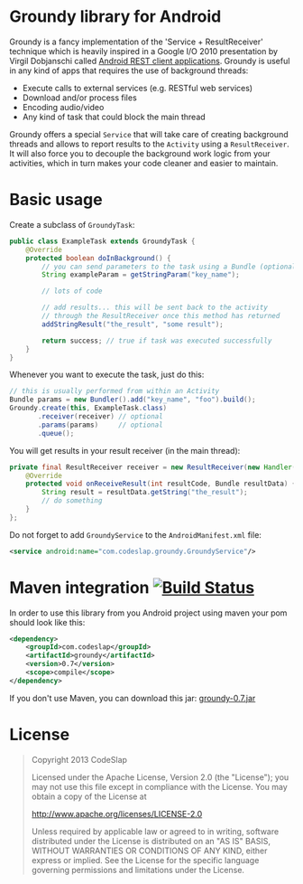 Groundy library for Android
===========================

Groundy is a fancy implementation of the 'Service + ResultReceiver' technique which
is heavily inspired in a Google I/O 2010 presentation by Virgil Dobjanschi
called [Android REST client applications][1]. Groundy is useful in any kind of apps
that requires the use of background threads:

- Execute calls to external services (e.g. RESTful web services)
- Download and/or process files
- Encoding audio/video
- Any kind of task that could block the main thread

Groundy offers a special `Service` that will take care of creating background
threads and allows to report results to the `Activity` using a `ResultReceiver`.
It will also force you to decouple the background work logic from your activities,
which in turn makes your code cleaner and easier to maintain.

Basic usage
===========

Create a subclass of `GroundyTask`:

```java
public class ExampleTask extends GroundyTask {
    @Override
    protected boolean doInBackground() {
        // you can send parameters to the task using a Bundle (optional)
        String exampleParam = getStringParam("key_name");

        // lots of code

        // add results... this will be sent back to the activity
        // through the ResultReceiver once this method has returned
        addStringResult("the_result", "some result");

        return success; // true if task was executed successfully
    }
}
```

Whenever you want to execute the task, just do this:

```java
// this is usually performed from within an Activity
Bundle params = new Bundler().add("key_name", "foo").build();
Groundy.create(this, ExampleTask.class)
       .receiver(receiver) // optional
       .params(params)     // optional
       .queue();
```

You will get results in your result receiver (in the main thread):

```java
private final ResultReceiver receiver = new ResultReceiver(new Handler()){
    @Override
    protected void onReceiveResult(int resultCode, Bundle resultData) {
        String result = resultData.getString("the_result");
        // do something
    }
};
```

Do not forget to add `GroundyService` to the `AndroidManifest.xml` file:

```xml
<service android:name="com.codeslap.groundy.GroundyService"/>
```

Maven integration [![Build Status](https://travis-ci.org/casidiablo/groundy.png?branch=develop)](https://travis-ci.org/casidiablo/groundy)
=================

In order to use this library from you Android project using maven your pom should look like this:

```xml
<dependency>
    <groupId>com.codeslap</groupId>
    <artifactId>groundy</artifactId>
    <version>0.7</version>
    <scope>compile</scope>
</dependency>
```

If you don't use Maven, you can download this jar: [groundy-0.7.jar][2]

License
=======

>Copyright 2013 CodeSlap
>
>Licensed under the Apache License, Version 2.0 (the "License");
>you may not use this file except in compliance with the License.
>You may obtain a copy of the License at
>
>  http://www.apache.org/licenses/LICENSE-2.0
>
>Unless required by applicable law or agreed to in writing, software
>distributed under the License is distributed on an "AS IS" BASIS,
>WITHOUT WARRANTIES OR CONDITIONS OF ANY KIND, either express or implied.
>See the License for the specific language governing permissions and
>limitations under the License.

  [1]: http://www.youtube.com/watch?v=xHXn3Kg2IQE
  [2]: https://github.com/downloads/casidiablo/groundy/groundy-0.7.jar